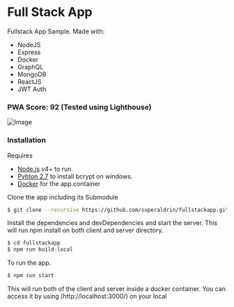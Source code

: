 # Full Stack App 


Fullstack App Sample. Made with:
  - NodeJS
  - Express
  - Docker
  - GraphQL
  - MongoDB
  - ReactJS
  - JWT Auth

### PWA Score: 92 (Tested using Lighthouse)


![Image](https://raw.githubusercontent.com/superaldrin/fullstackapp/master/PWATest.PNG)

### Installation

Requires 
  - [Node.js](https://nodejs.org/) v4+ to run.
  - [Pyhton 2.7](https://www.python.org/download/releases/2.7/) to install bcrypt on windows.
  - [Docker](https://www.docker.com/) for the app container

Clone the app including its Submodule

```sh
$ git clone --recursive https://github.com/superaldrin/fullstackapp.git
```

Install the dependencies and devDependencies and start the server. This will run npm install on both client and server directory.

```sh
$ cd fullstackapp
$ npm run build-local
```

To run the app.

```sh
$ npm run start
```

This will run both of the client and server inside a docker container. You can access it by using (http://localhost:3000/) on your local
